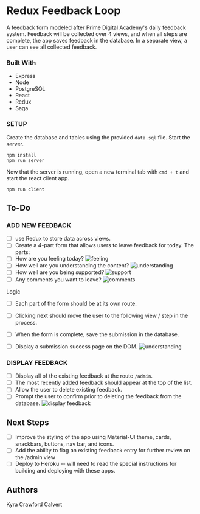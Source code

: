 # Redux Feedback Loop

A feedback form modeled after Prime Digital Academy's daily feedback system. Feedback will be collected over 4 views, and when all steps are complete, the app saves feedback in the database. In a separate view, a user can see all collected feedback. 

### Built With
- Express
- Node
- PostgreSQL
- React
- Redux
- Saga


### SETUP

Create the database and tables using the provided `data.sql` file. Start the server.

```
npm install
npm run server
```

Now that the server is running, open a new terminal tab with `cmd + t` and start the react client app.

```
npm run client
```
## To-Do
### ADD NEW FEEDBACK

- [ ] use Redux to store data across views.
- [ ] Create a 4-part form that allows users to leave feedback for today. 
The parts:
- [ ] How are you feeling today?
![feeling](wireframes/page-one.png)
- [ ] How well are you understanding the content?
![understanding](wireframes/page-two.png)
- [ ] How well are you being supported?
![support](wireframes/page-three.png)
- [ ] Any comments you want to leave?
![comments](wireframes/page-four.png)

Logic
- [ ] Each part of the form should be at its own route. 
- [ ] Clicking next should move the user to the following view / step in the process.

- [ ] When the form is complete, save the submission in the database. 
- [ ] Display a submission success page on the DOM.
 ![understanding](wireframes/page-five.png)

### DISPLAY FEEDBACK

- [ ] Display all of the existing feedback at the route `/admin`. 
- [ ] The most recently added feedback should appear at the top of the list. 
- [ ] Allow the user to delete existing feedback. 
 - [ ] Prompt the user to confirm prior to deleting the feedback from the database.
![display feedback](wireframes/admin.png)

## Next Steps
- [ ] Improve the styling of the app using Material-UI theme, cards, snackbars, buttons, nav bar, and icons.
- [ ] Add the ability to flag an existing feedback entry for further review on the /admin view
- [ ] Deploy to Heroku -- will need to read the special instructions for building and deploying with these apps.

## Authors
Kyra Crawford Calvert


